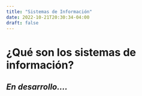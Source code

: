 ```yaml
---
title: "Sistemas de Información"
date: 2022-10-21T20:30:34-04:00
draft: false
---
```


# ¿Qué son los sistemas de información?

## *En desarrollo....*